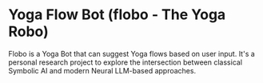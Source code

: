 # Yoga Flow Bot (flobo - The Yoga Robo)

Flobo is a Yoga Bot that can suggest Yoga flows based on user input. It's a personal research project to explore the intersection between classical Symbolic AI and modern Neural LLM-based approaches.